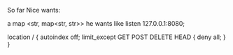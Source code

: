 So far Nice wants:

a map <str, map<str, str>>
he wants like
listen					127.0.0.1:8080;

location /
{
		autoindex			off;
		limit_except 		GET POST DELETE HEAD {
			deny			all;
		}
	}